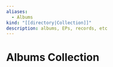 ```yaml
---
aliases:
  - Albums
kind: "[[directory|Collection]]"
description: albums, EPs, records, etc
---
```


# Albums Collection
